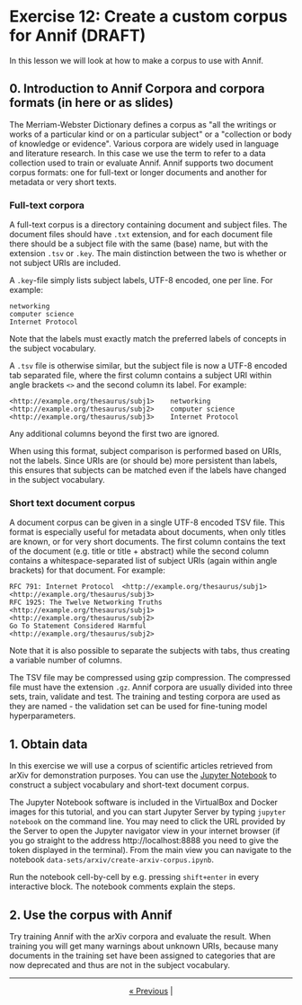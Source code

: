 # Exercise 12: Create a custom corpus for Annif (DRAFT)

In this lesson we will look at how to make a corpus to use with Annif.

## 0. Introduction to Annif Corpora and corpora formats (in here or as slides)
The Merriam-Webster Dictionary defines a corpus as "all the writings or works of a particular kind or on a particular subject" or a "collection or body of knowledge or evidence".
Various corpora are widely used in language and literature research. In this case we use the term to refer to a data collection used to train or evaluate Annif.
Annif supports two document corpus formats: one for full-text or longer documents and another for metadata or very short texts.

### Full-text corpora
A full-text corpus is a directory containing document and subject files. The document files should have `.txt` extension, and 
for each document file there should be a subject file with the same (base) name, but with the extension `.tsv` or `.key`. The main distinction between the two is whether or not subject URIs are included. 

A  `.key`-file simply lists subject labels, UTF-8 encoded, one per line. For example:

```
networking
computer science
Internet Protocol
```

Note that the labels must exactly match the preferred labels of concepts in the subject vocabulary.


A `.tsv` file is otherwise similar, but the subject file is now a UTF-8 encoded tab separated file, where the first column contains a subject URI within angle brackets `<>` and the second column its label. For example:

```
<http://example.org/thesaurus/subj1>	networking
<http://example.org/thesaurus/subj2>	computer science
<http://example.org/thesaurus/subj3>	Internet Protocol
```

Any additional columns beyond the first two are ignored.

When using this format, subject comparison is performed based on URIs, not the labels. Since URIs are (or should be) more persistent than labels, this ensures that subjects can be matched even if the labels have changed in the subject
vocabulary.

### Short text document corpus 

A document corpus can be given in a single UTF-8 encoded TSV file. This format is especially useful for metadata about documents, when only titles are known, or for very short documents. The first column contains the text of the document (e.g. title or title + abstract) while the second column contains a whitespace-separated list of subject URIs (again within angle brackets) for that document. For example:

```
RFC 791: Internet Protocol	<http://example.org/thesaurus/subj1> <http://example.org/thesaurus/subj3>
RFC 1925: The Twelve Networking Truths	<http://example.org/thesaurus/subj1> <http://example.org/thesaurus/subj2>
Go To Statement Considered Harmful	<http://example.org/thesaurus/subj2>
```

Note that it is also possible to separate the subjects with tabs, thus creating a variable number of columns.

The TSV file may be compressed using gzip compression. The compressed file must have the extension `.gz`. Annif corpora are usually divided into three sets, train, validate and test. The training and testing corpora are used as they are named - the validation set can be used for fine-tuning model hyperparameters.

## 1. Obtain data
In this exercise we will use a corpus of scientific articles retrieved from arXiv for demonstration purposes. You can use the [Jupyter Notebook](https://github.com/NatLibFi/Annif-tutorial/blob/update-spring-2021/data-sets/arxiv/create-arxiv-corpus.ipynb) to construct a subject vocabulary and short-text document corpus.

The Jupyter Notebook software is included in the VirtualBox and Docker images for this tutorial, and you can start Jupyter Server by typing `jupyter notebook` on the command line. You may need to click the URL provided by the Server to open the Jupyter navigator view in your internet browser (if you go straight to the address http://localhost:8888 you need to give the token displayed in the terminal). From the main view you can navigate to the notebook `data-sets/arxiv/create-arxiv-corpus.ipynb`.

Run the notebook cell-by-cell by e.g. pressing `shift+enter` in every interactive block. The notebook comments explain the steps.

## 2. Use the corpus with Annif
Try training Annif with the arXiv corpora and evaluate the result. When training you will get many warnings about unknown URIs, because many documents in the training set have been assigned to categories that are now deprecated and thus are not in the subject vocabulary.

---

<p align="center">
<a href="/exercises/11_incremental_learning.md">« Previous</a> |
</p>
